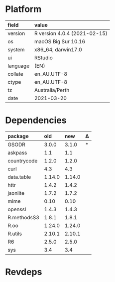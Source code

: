 # Platform

|field    |value                        |
|:--------|:----------------------------|
|version  |R version 4.0.4 (2021-02-15) |
|os       |macOS Big Sur 10.16          |
|system   |x86_64, darwin17.0           |
|ui       |RStudio                      |
|language |(EN)                         |
|collate  |en_AU.UTF-8                  |
|ctype    |en_AU.UTF-8                  |
|tz       |Australia/Perth              |
|date     |2021-03-20                   |

# Dependencies

|package     |old    |new    |Δ  |
|:-----------|:------|:------|:--|
|GSODR       |3.0.0  |3.1.0  |*  |
|askpass     |1.1    |1.1    |   |
|countrycode |1.2.0  |1.2.0  |   |
|curl        |4.3    |4.3    |   |
|data.table  |1.14.0 |1.14.0 |   |
|httr        |1.4.2  |1.4.2  |   |
|jsonlite    |1.7.2  |1.7.2  |   |
|mime        |0.10   |0.10   |   |
|openssl     |1.4.3  |1.4.3  |   |
|R.methodsS3 |1.8.1  |1.8.1  |   |
|R.oo        |1.24.0 |1.24.0 |   |
|R.utils     |2.10.1 |2.10.1 |   |
|R6          |2.5.0  |2.5.0  |   |
|sys         |3.4    |3.4    |   |

# Revdeps


